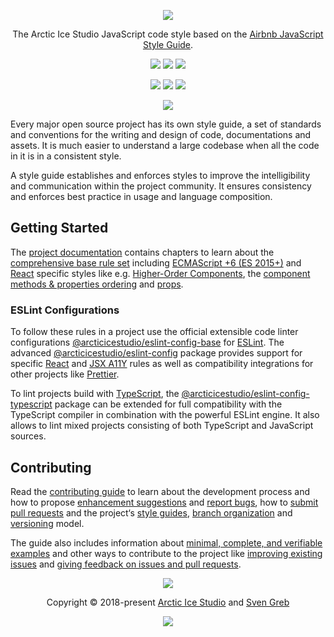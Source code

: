 <p align="center"><img src="https://raw.githubusercontent.com/arcticicestudio/styleguide-javascript/master/assets/images/repository-hero.svg?sanitize=true"/></p>

<p align="center">The Arctic Ice Studio JavaScript code style based on the <a href="https://github.com/airbnb/javascript" target="_blank">Airbnb JavaScript Style Guide</a>.</p>

<p align="center"><a href="https://github.com/arcticicestudio/styleguide-javascript/releases/latest" target="_blank" rel="noreferrer"><img src="https://img.shields.io/github/release/arcticicestudio/styleguide-javascript.svg?style=flat-square&label=Release&logo=github&logoColor=eceff4&colorA=4c566a&colorB=88c0d0"/></a> <a href="https://arcticicestudio.github.io/styleguide-javascript" target="_blank" rel="noreferrer"><img src="https://img.shields.io/github/release/arcticicestudio/styleguide-javascript.svg?style=flat-square&label=Docs&logo=read-the-docs&logoColor=eceff4&colorA=4c566a&colorB=88c0d0"/></a> <a href="https://github.com/arcticicestudio/styleguide-javascript/blob/master/CHANGELOG.md" target="_blank" rel="noreferrer"><img src="https://img.shields.io/github/release/arcticicestudio/styleguide-javascript.svg?style=flat-square&label=Changelog&logo=github&logoColor=eceff4&colorA=4c566a&colorB=88c0d0"/></a></p>

<p align="center"><a href="https://www.npmjs.com/package/@arcticicestudio/eslint-config" target="_blank" rel="noreferrer"><img src="https://img.shields.io/npm/v/@arcticicestudio/eslint-config.svg?style=flat-square&label=@arcticicestudio/eslint-config&logoColor=eceff4&colorA=4c566a&colorB=88c0d0&logo=data:image/svg+xml;base64,PHN2ZyB4bWxucz0iaHR0cDovL3d3dy53My5vcmcvMjAwMC9zdmciIHdpZHRoPSIxNiIgaGVpZ2h0PSIxNiI+PHBhdGggZmlsbD0iI2Q4ZGVlOSIgZD0iTTEyIDE0SDRhMiAyIDAgMCAxLTItMlY0YTIgMiAwIDAgMSAyLTJoOGEyIDIgMCAwIDEgMiAydjhhMiAyIDAgMCAxLTIgMnpNNCAzLjMzMkEuNjcuNjcgMCAwIDAgMy4zMzIgNHY4YzAgLjM2Ny4zLjY2OC42NjguNjY4aDhhLjY3LjY3IDAgMCAwIC42NjgtLjY2OFY0QS42Ny42NyAwIDAgMCAxMiAzLjMzMnptMCAwIi8+PHBhdGggZmlsbD0iI2Q4ZGVlOSIgZD0iTTggNmgyLjY2OHY2LjY2OEg4em0wIDAiLz48L3N2Zz4K"/></a> <a href="https://www.npmjs.com/package/@arcticicestudio/eslint-config-base" target="_blank" rel="noreferrer"><img src="https://img.shields.io/npm/v/@arcticicestudio/eslint-config-base.svg?style=flat-square&label=@arcticicestudio/eslint-config-base&logoColor=eceff4&colorA=4c566a&colorB=88c0d0&logo=data:image/svg+xml;base64,PHN2ZyB4bWxucz0iaHR0cDovL3d3dy53My5vcmcvMjAwMC9zdmciIHdpZHRoPSIxNiIgaGVpZ2h0PSIxNiI+PHBhdGggZmlsbD0iI2Q4ZGVlOSIgZD0iTTEyIDE0SDRhMiAyIDAgMCAxLTItMlY0YTIgMiAwIDAgMSAyLTJoOGEyIDIgMCAwIDEgMiAydjhhMiAyIDAgMCAxLTIgMnpNNCAzLjMzMkEuNjcuNjcgMCAwIDAgMy4zMzIgNHY4YzAgLjM2Ny4zLjY2OC42NjguNjY4aDhhLjY3LjY3IDAgMCAwIC42NjgtLjY2OFY0QS42Ny42NyAwIDAgMCAxMiAzLjMzMnptMCAwIi8+PHBhdGggZmlsbD0iI2Q4ZGVlOSIgZD0iTTggNmgyLjY2OHY2LjY2OEg4em0wIDAiLz48L3N2Zz4K"/></a> <a href="https://www.npmjs.com/package/@arcticicestudio/eslint-config-typescript" target="_blank" rel="noreferrer"><img src="https://img.shields.io/npm/v/@arcticicestudio/eslint-config-typescript.svg?style=flat-square&label=@arcticicestudio/eslint-config-typescript&logoColor=eceff4&colorA=4c566a&colorB=88c0d0&logo=data:image/svg+xml;base64,PHN2ZyB4bWxucz0iaHR0cDovL3d3dy53My5vcmcvMjAwMC9zdmciIHdpZHRoPSIxNiIgaGVpZ2h0PSIxNiI+PHBhdGggZmlsbD0iI2Q4ZGVlOSIgZD0iTTEyIDE0SDRhMiAyIDAgMCAxLTItMlY0YTIgMiAwIDAgMSAyLTJoOGEyIDIgMCAwIDEgMiAydjhhMiAyIDAgMCAxLTIgMnpNNCAzLjMzMkEuNjcuNjcgMCAwIDAgMy4zMzIgNHY4YzAgLjM2Ny4zLjY2OC42NjguNjY4aDhhLjY3LjY3IDAgMCAwIC42NjgtLjY2OFY0QS42Ny42NyAwIDAgMCAxMiAzLjMzMnptMCAwIi8+PHBhdGggZmlsbD0iI2Q4ZGVlOSIgZD0iTTggNmgyLjY2OHY2LjY2OEg4em0wIDAiLz48L3N2Zz4K"/></a> </p>

<p align="center"><a href="https://github.com/arcticicestudio/styleguide-javascript/actions" target="_blank" rel="noreferrer"><img src="https://img.shields.io/github/workflow/status/arcticicestudio/styleguide-javascript/ci?style=flat-square&label=CI&logoColor=eceff4&colorA=4c566a&logo=github-actions"/></a></p>

Every major open source project has its own style guide, a set of standards and conventions for the writing and design of code, documentations and assets. It is much easier to understand a large codebase when all the code in it is in a consistent style.

A style guide establishes and enforces styles to improve the intelligibility and communication within the project community. It ensures consistency and enforces best practice in usage and language composition.

## Getting Started

The [project documentation][docs] contains chapters to learn about the [comprehensive base rule set][docs-r] including [ECMAScript +6 (ES 2015+)][docs-r-ecma6] and [React][docs-r-react] specific styles like e.g. [Higher-Order Components][docs-rules-react-hoc], the [component methods & properties ordering][docs-r-react-order#meth_props] and [props][docs-r-react-props].

### ESLint Configurations

To follow these rules in a project use the official extensible code linter configurations [@arcticicestudio/eslint-config-base][gh-t-pkg-esl-conf-base] for [ESLint][eslint]. The advanced [@arcticicestudio/eslint-config][gh-t-pkg-esl-conf] package provides support for specific [React][] and [JSX A11Y][npm-eslint-plugin-jsx-a11y] rules as well as compatibility integrations for other projects like [Prettier][].

To lint projects build with [TypeScript][], the [@arcticicestudio/eslint-config-typescript][gh-t-pkg-esl-ts] package can be extended for full compatibility with the TypeScript compiler in combination with the powerful ESLint engine. It also allows to lint mixed projects consisting of both TypeScript and JavaScript sources.

## Contributing

Read the [contributing guide][gh-b-contrib] to learn about the development process and how to propose [enhancement suggestions][gh-b-contrib#enhance] and [report bugs][gh-b-contrib#bug], how to [submit pull requests][gh-b-contrib#pr] and the project‘s [style guides][gh-b-contrib#stgs], [branch organization][gh-b-contrib#vcs] and [versioning][gh-b-contrib#ver] model.

The guide also includes information about [minimal, complete, and verifiable examples][gh-b-contrib#mcve] and other ways to contribute to the project like [improving existing issues][gh-b-contrib#help_issues] and [giving feedback on issues and pull requests][gh-b-contrib#help_fb].

<p align="center"><img src="https://raw.githubusercontent.com/arcticicestudio/nord-docs/master/assets/images/nord/repository-footer-separator.svg?sanitize=true" /></p>

<p align="center">Copyright &copy; 2018-present <a href="https://www.arcticicestudio.com" target="_blank" rel="noreferrer">Arctic Ice Studio</a> and <a href="https://www.svengreb.de" target="_blank" rel="noreferrer">Sven Greb</a></p>

<p align="center"><a href="https://github.com/arcticicestudio/styleguide-javascript/blob/master/LICENSE" target="_blank" rel="noreferrer"><img src="https://img.shields.io/static/v1.svg?style=flat-square&label=License&message=MIT&logoColor=eceff4&logo=github&colorA=4c566a&colorB=88c0d0"/></a></p>

[docs-r-ecma6]: https://arcticicestudio.github.io/styleguide-javascript/rules/ecmascript_6+_styles.html
[docs-r-react-order#meth_props]: https://arcticicestudio.github.io/styleguide-javascript/rules/react/ordering.html#component-methods-and-properties
[docs-r-react-props]: https://arcticicestudio.github.io/styleguide-javascript/rules/react/props.html
[docs-r-react]: https://arcticicestudio.github.io/styleguide-javascript/rules/react/index.html
[docs-r]: https://arcticicestudio.github.io/styleguide-javascript/rules/index.html
[docs-rules-react-hoc]: https://arcticicestudio.github.io/styleguide-javascript/rules/react/higher_order_components.html
[docs]: https://arcticicestudio.github.io/styleguide-javascript
[eslint]: https://eslint.org
[gh-b-contrib]: https://github.com/arcticicestudio/styleguide-javascript/blob/master/CONTRIBUTING.md
[gh-b-contrib#bug]: https://github.com/arcticicestudio/styleguide-javascript/blob/master/CONTRIBUTING.md#bug-reports
[gh-b-contrib#enhance]: https://github.com/arcticicestudio/styleguide-javascript/blob/master/CONTRIBUTING.md#enhancement-suggestions
[gh-b-contrib#help_fb]: https://github.com/arcticicestudio/styleguide-javascript/blob/master/CONTRIBUTING.md#give-feedback-on-issues-and-pull-requests
[gh-b-contrib#help_issues]: https://github.com/arcticicestudio/styleguide-javascript/blob/master/CONTRIBUTING.md#improve-issues
[gh-b-contrib#mcve]: https://github.com/arcticicestudio/styleguide-javascript/blob/master/CONTRIBUTING.md#mcve
[gh-b-contrib#pr]: https://github.com/arcticicestudio/styleguide-javascript/blob/master/CONTRIBUTING.md#pull-requests
[gh-b-contrib#stgs]: https://github.com/arcticicestudio/styleguide-javascript/blob/master/CONTRIBUTING.md#style-guides
[gh-b-contrib#vcs]: https://github.com/arcticicestudio/styleguide-javascript/blob/master/CONTRIBUTING.md#branch-organization
[gh-b-contrib#ver]: https://github.com/arcticicestudio/styleguide-javascript/blob/master/CONTRIBUTING.md#versioning
[gh-t-pkg-esl-conf-base]: https://github.com/arcticicestudio/styleguide-javascript/tree/master/packages/@arcticicestudio/eslint-config-base
[gh-t-pkg-esl-conf]: https://github.com/arcticicestudio/styleguide-javascript/tree/master/packages/@arcticicestudio/eslint-config
[gh-t-pkg-esl-ts]: https://github.com/arcticicestudio/styleguide-javascript/tree/master/packages/@arcticicestudio/eslint-config-typescript
[npm-eslint-plugin-jsx-a11y]: https://www.npmjs.com/package/eslint-plugin-jsx-a11y
[prettier]: https://prettier.io
[react]: https://reactjs.org
[typescript]: https://www.typescriptlang.org
